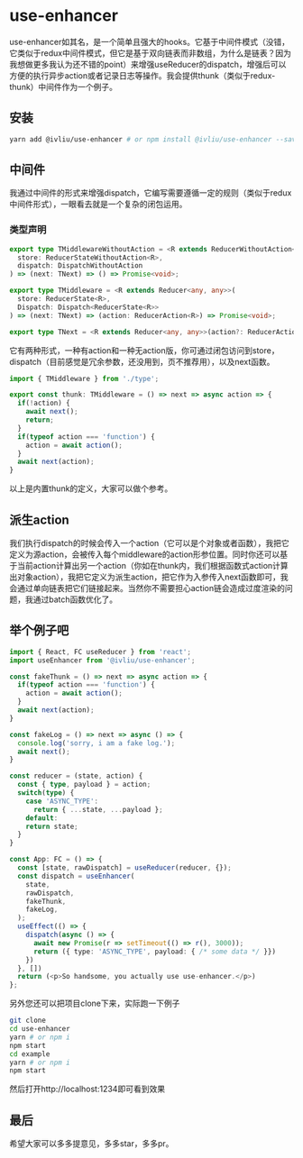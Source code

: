# use-enhancer

use-enhancer如其名，是一个简单且强大的hooks。它基于中间件模式（没错，它类似于redux中间件模式，但它是基于双向链表而非数组，为什么是链表？因为我想做更多我认为还不错的point）来增强useReducer的dispatch，增强后可以方便的执行异步action或者记录日志等操作。我会提供thunk（类似于redux-thunk）中间件作为一个例子。

## 安装

```bash
yarn add @ivliu/use-enhancer # or npm install @ivliu/use-enhancer --save
```

## 中间件

我通过中间件的形式来增强dispatch，它编写需要遵循一定的规则（类似于redux中间件形式），一眼看去就是一个复杂的闭包运用。

###  类型声明
```typescript
export type TMiddlewareWithoutAction = <R extends ReducerWithoutAction<any>>(
  store: ReducerStateWithoutAction<R>, 
  dispatch: DispatchWithoutAction
) => (next: TNext) => () => Promise<void>;

export type TMiddleware = <R extends Reducer<any, any>>(
  store: ReducerState<R>, 
  Dispatch: Dispatch<ReducerState<R>>
) => (next: TNext) => (action: ReducerAction<R>) => Promise<void>;

export type TNext = <R extends Reducer<any, any>>(action?: ReducerAction<R>) => Promise<void>;
```

它有两种形式，一种有action和一种无action版，你可通过闭包访问到store，dispatch（目前感觉是冗余参数，还没用到，页不推荐用），以及next函数。

```typescript
import { TMiddleware } from './type';

export const thunk: TMiddleware = () => next => async action => {
  if(!action) {
    await next();
    return;
  }
  if(typeof action === 'function') {
    action = await action();
  }
  await next(action);
}
```

以上是内置thunk的定义，大家可以做个参考。

## 派生action

我们执行dispatch的时候会传入一个action（它可以是个对象或者函数），我把它定义为源action，会被传入每个middleware的action形参位置。同时你还可以基于当前action计算出另一个action（你如在thunk内，我们根据函数式action计算出对象action），我把它定义为派生action，把它作为入参传入next函数即可，我会通过单向链表把它们链接起来。当然你不需要担心action链会造成过度渲染的问题，我通过batch函数优化了。

## 举个例子吧

```typescript
import { React, FC useReducer } from 'react';
import useEnhancer from '@ivliu/use-enhancer';

const fakeThunk = () => next => async action => {
  if(typeof action === 'function') {
    action = await action();
  }
  await next(action);
}

const fakeLog = () => next => async () => {
  console.log('sorry, i am a fake log.');
  await next();
}

const reducer = (state, action) {
  const { type, payload } = action;
  switch(type) {
    case 'ASYNC_TYPE':
      return { ...state, ...payload };
    default: 
    return state;
  }
}

const App: FC = () => {
  const [state, rawDispatch] = useReducer(reducer, {});
  const dispatch = useEnhancer(
    state,
    rawDispatch,
    fakeThunk,
    fakeLog,
  );
  useEffect(() => {
    dispatch(async () => {
      await new Promise(r => setTimeout(() => r(), 3000));
      return ({ type: 'ASYNC_TYPE', payload: { /* some data */ }})
    })
  }, [])
  return (<p>So handsome, you actually use use-enhancer.</p>)
};
```

另外您还可以把项目clone下来，实际跑一下例子

```bash
git clone 
cd use-enhancer
yarn # or npm i
npm start
cd example
yarn # or npm i
npm start
```
然后打开http://localhost:1234即可看到效果

## 最后
希望大家可以多多提意见，多多star，多多pr。